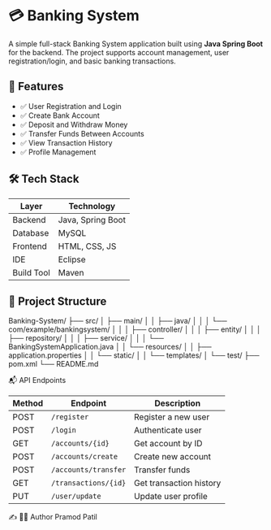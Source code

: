 # 💳 Banking System

A simple full-stack Banking System application built using **Java Spring Boot** for the backend. The project supports account management, user registration/login, and basic banking transactions.

## 🚀 Features

- ✅ User Registration and Login
- ✅ Create Bank Account
- ✅ Deposit and Withdraw Money
- ✅ Transfer Funds Between Accounts
- ✅ View Transaction History
- ✅ Profile Management

## 🛠️ Tech Stack

| Layer        | Technology        |
|--------------|-------------------|
| Backend      | Java, Spring Boot |
| Database     | MySQL             |
| Frontend     | HTML, CSS, JS     |
| IDE          | Eclipse           |
| Build Tool   | Maven             |

## 📂 Project Structure

Banking-System/
├── src/
│ ├── main/
│ │ ├── java/
│ │ │ └── com/example/bankingsystem/
│ │ │ ├── controller/
│ │ │ ├── entity/
│ │ │ ├── repository/
│ │ │ ├── service/
│ │ │ └── BankingSystemApplication.java
│ │ └── resources/
│ │ ├── application.properties
│ │ └── static/
│ │ └── templates/
│ └── test/
├── pom.xml
└── README.md


📬 API Endpoints

| Method | Endpoint             | Description             |
| ------ | -------------------- | ----------------------- |
| POST   | `/register`          | Register a new user     |
| POST   | `/login`             | Authenticate user       |
| GET    | `/accounts/{id}`     | Get account by ID       |
| POST   | `/accounts/create`   | Create new account      |
| POST   | `/accounts/transfer` | Transfer funds          |
| GET    | `/transactions/{id}` | Get transaction history |
| PUT    | `/user/update`       | Update user profile     |


✍️ 👨‍💻 Author
Pramod Patil



